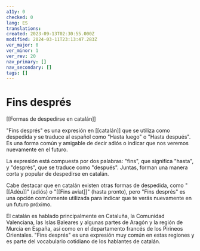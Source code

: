 ```yaml
---
a11y: 0
checked: 0
lang: ES
translations: 
created: 2023-09-13T02:30:55.000Z
modified: 2024-03-11T23:13:47.283Z
ver_major: 0
ver_minor: 1
ver_rev: 20
nav_primary: []
nav_secondary: []
tags: []
---
```

# Fins després

[[Formas de despedirse en catalán]]

"Fins després" es una expresión en [[catalán]] que se utiliza como despedida y se traduce al español como "Hasta luego" o "Hasta después". Es una forma común y amigable de decir adiós o indicar que nos veremos nuevamente en el futuro.

La expresión está compuesta por dos palabras: "fins", que significa "hasta", y "després", que se traduce como "después". Juntas, forman una manera corta y popular de despedirse en catalán.

Cabe destacar que en catalán existen otras formas de despedida, como "[[Adéu]]" (adiós) o "[[Fins aviat]]" (hasta pronto), pero "Fins després" es una opción comúnmente utilizada para indicar que te verás nuevamente en un futuro próximo.

El catalán es hablado principalmente en Cataluña, la Comunidad Valenciana, las Islas Baleares y algunas partes de Aragón y la región de Murcia en España, así como en el departamento francés de los Pirineos Orientales. "Fins després" es una expresión muy común en estas regiones y es parte del vocabulario cotidiano de los hablantes de catalán.